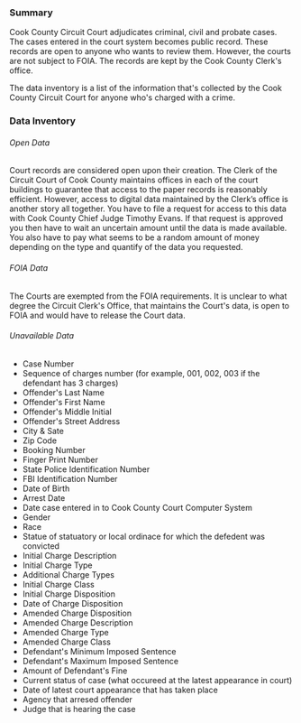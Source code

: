 ### Summary  
Cook County Circuit Court adjudicates criminal, civil and probate cases. The cases entered in the court system becomes public record. These records are open to anyone who wants to review them. However, the courts are not subject to FOIA. The records are kept by the Cook County Clerk's office.

The data inventory is a list of the information that's collected by the Cook County Circuit Court for anyone who's charged with a crime.

### Data Inventory
###### Open Data
Court records are considered open upon their creation. The Clerk of the Circuit Court of Cook County maintains offices in each of the court buildings to guarantee that access to the paper records is reasonably efficient. However, access to digital data maintained by the Clerk’s office is another story all together. You have to file a request for access to this data with Cook County Chief Judge Timothy Evans. If that request is approved you then have to wait an uncertain amount until the data is made available. You also have to pay what seems to be a random amount of money depending on the type and quantify of the data you requested.  

###### FOIA Data
The Courts are exempted from the FOIA requirements. It is unclear to what degree the Circuit Clerk's Office, that maintains the Court's data, is open to FOIA and would have to release the Court data.  

###### Unavailable Data
- Case Number
- Sequence of charges number (for example, 001, 002, 003 if the defendant has 3 charges) 
- Offender's Last Name
- Offender's First Name
- Offender's Middle Initial
- Offender's Street Address
- City & Sate
- Zip Code
- Booking Number
- Finger Print Number
- State Police Identification Number
- FBI Identification Number
- Date of Birth
- Arrest Date
- Date case entered in to Cook County Court Computer System
- Gender
- Race
- Statue of statuatory or local ordinace for which the defedent was convicted
- Initial Charge Description
- Initial Charge Type
- Additional Charge Types
- Initial Charge Class
- Initial Charge Disposition
- Date of Charge Disposition
- Amended Charge Disposition
- Amended Charge Description
- Amended Charge Type
- Amended Charge Class
- Defendant's Minimum Imposed Sentence
- Defendant's Maximum Imposed Sentence
- Amount of Defendant's Fine
- Current status of case (what occureed at the latest appearance in court)
- Date of latest court appearance that has taken place
- Agency that arresed offender
- Judge that is hearing the case